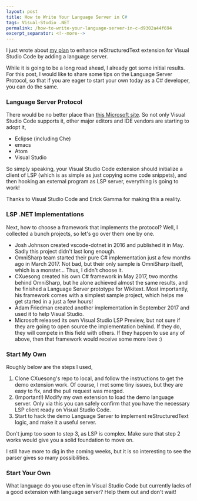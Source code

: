 ```yaml
---
layout: post
title: How to Write Your Language Server in C#
tags: Visual-Studio .NET
permalink: /how-to-write-your-language-server-in-c-d9302a44f694
excerpt_separator: <!--more-->
---
```


I just wrote about [my plan](https://blog.lextudio.com/a-new-restructuredtext-project-112e9ae52acb) to enhance reStructuredText extension for Visual Studio Code by adding a language server.

While it is going to be a long road ahead, I already got some initial results. For this post, I would like to share some tips on the Language Server Protocol, so that if you are eager to start your own today as a C# developer, you can do the same.
<!--more-->

### Language Server Protocol
There would be no better place than [this Microsoft site](https://microsoft.github.io/language-server-protocol/). So not only Visual Studio Code supports it, other major editors and IDE vendors are starting to adopt it,

* Eclipse (including Che)
* emacs
* Atom
* Visual Studio

So simply speaking, your Visual Studio Code extension should initialize a client of LSP (which is as simple as just copying some code snippets), and then hooking an external program as LSP server, everything is going to work!

Thanks to Visual Studio Code and Erick Gamma for making this a reality.

### LSP .NET Implementations
Next, how to choose a framework that implements the protocol? Well, I collected a bunch projects, so let's go over them one by one.

* Josh Johnson created vscode-dotnet in 2016 and published it in May. Sadly this project didn't last long enough.
* OmniSharp team started their pure C# implementation just a few months ago in March 2017. Not bad, but their only sample is OmniSharp itself, which is a monster... Thus, I didn't choose it.
* CXuesong created his own C# framework in May 2017, two months behind OmniSharp, but he alone achieved almost the same results, and he finished a Language Server prototype for Wikitext. Most importantly, his framework comes with a simplest sample project, which helps me get started in a just a few hours!
* Adam Friedman created another implementation in September 2017 and used it to help Visual Studio.
* Microsoft released its own Visual Studio LSP Preview, but not sure if they are going to open source the implementation behind. If they do, they will compete in this field with others. If they happen to use any of above, then that framework would receive some more love :)

### Start My Own
Roughly below are the steps I used,

1. Clone CXuesong's repo to local, and follow the instructions to get the demo extension work. Of course, I met some tiny issues, but they are easy to fix, and the pull request was merged.
1. (Important!) Modify my own extension to load the demo language server. Only via this you can safely confirm that you have the necessary LSP client ready on Visual Studio Code.
1. Start to hack the demo Language Server to implement reStructuredText logic, and make it a useful server.

Don't jump too soon to step 3, as LSP is complex. Make sure that step 2 works would give you a solid foundation to move on.

I still have more to dig in the coming weeks, but it is so interesting to see the parser gives so many possibilities.

### Start Your Own
What language do you use often in Visual Studio Code but currently lacks of a good extension with language server? Help them out and don't wait!
